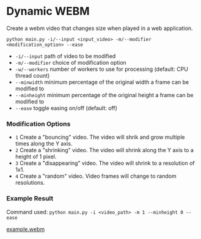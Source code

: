 # Dynamic WEBM

Create a webm video that changes size when played in a web application.

```
python main.py -i/--input <input_video> -m/--modifier <modification_option> --ease
```

- `-i/--input` path of video to be modified
- `-m/--modifier` choice of modification option
- `-w/--workers` number of workers to use for processing (default: CPU thread count)
- `--minwidth` minimum percentage of the original width a frame can be modified to
- `--minheight` minimum percentage of the original height a frame can be modified to
- `--ease` toggle easing on/off (default: off)

### Modification Options

- `1` Create a "bouncing" video. The video will shrik and grow multiple times along the Y axis.
- `2` Create a "shrinking" video. The video will shrink along the Y axis to a height of 1 pixel.
- `3` Create a "disappearing" video. The video will shrink to a resolution of 1x1.
- `4` Create a "random" video. Video frames will change to random resolutions.

### Example Result
Command used: `python main.py -i <video_path> -m 1 --minheight 0 --ease`

[example.webm](https://user-images.githubusercontent.com/45544056/182500464-c14adb3d-9396-4821-b89a-558e1dbdeca7.webm)
